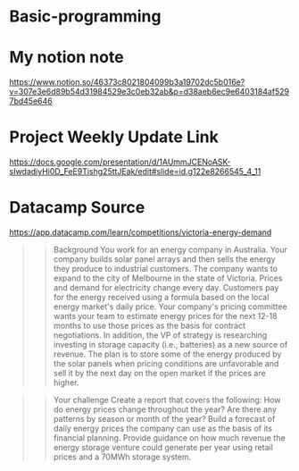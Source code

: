 # Basic-programming

# My notion note
https://www.notion.so/46373c8021804099b3a19702dc5b016e?v=307e3e6d89b54d31984529e3c0eb32ab&p=d38aeb6ec9e6403184af5297bd45e646

# Project Weekly Update Link
https://docs.google.com/presentation/d/1AUmmJCENoASK-sIwdadiyHi0D_FeE9Tishg25ttJEak/edit#slide=id.g122e8266545_4_11

# Datacamp Source
https://app.datacamp.com/learn/competitions/victoria-energy-demand

>> Background
You work for an energy company in Australia. Your company builds solar panel arrays and then sells the energy they produce to industrial customers. The company wants to expand to the city of Melbourne in the state of Victoria. Prices and demand for electricity change every day. Customers pay for the energy received using a formula based on the local energy market's daily price. Your company's pricing committee wants your team to estimate energy prices for the next 12-18 months to use those prices as the basis for contract negotiations. In addition, the VP of strategy is researching investing in storage capacity (i.e., batteries) as a new source of revenue. The plan is to store some of the energy produced by the solar panels when pricing conditions are unfavorable and sell it by the next day on the open market if the prices are higher.

>> Your challenge
Create a report that covers the following:
How do energy prices change throughout the year? Are there any patterns by season or month of the year?
Build a forecast of daily energy prices the company can use as the basis of its financial planning.
Provide guidance on how much revenue the energy storage venture could generate per year using retail prices and a 70MWh storage system.
